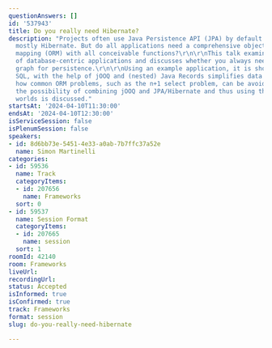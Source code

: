 ```yaml
---
questionAnswers: []
id: '537943'
title: Do you really need Hibernate?
description: "Projects often use Java Persistence API (JPA) by default and, thus,
  mostly Hibernate. But do all applications need a comprehensive object/relational
  mapping (ORM) with all conceivable functions?\r\n\r\nThis talk examines the architecture
  of database-centric applications and discusses whether you always need an object
  graph for persistence.\r\n\r\nUsing an example application, it is shown how pure
  SQL, with the help of jOOQ and (nested) Java Records simplifies data access and
  how common ORM problems, such as the n+1 select problem, can be avoided.\r\nFinally,
  the possibility of combining jOOQ and JPA/Hibernate and thus using the best of both
  worlds is discussed."
startsAt: '2024-04-10T11:30:00'
endsAt: '2024-04-10T12:30:00'
isServiceSession: false
isPlenumSession: false
speakers:
- id: 8d6bb73e-5451-4e33-a0ab-7b7ffc37a52e
  name: Simon Martinelli
categories:
- id: 59536
  name: Track
  categoryItems:
  - id: 207656
    name: Frameworks
  sort: 0
- id: 59537
  name: Session Format
  categoryItems:
  - id: 207665
    name: session
  sort: 1
roomId: 42140
room: Frameworks
liveUrl: 
recordingUrl: 
status: Accepted
isInformed: true
isConfirmed: true
track: Frameworks
format: session
slug: do-you-really-need-hibernate

---
```

